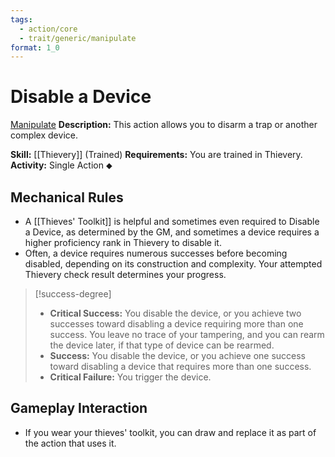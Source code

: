 ```yaml
---
tags:
  - action/core
  - trait/generic/manipulate
format: 1_0
---
```

# Disable a Device [](#Actions "Single Action")

[Manipulate](Manipulate.md "General Trait")
**Description:** This action allows you to disarm a trap or another complex device. 

**Skill:** [[Thievery]] (Trained)
**Requirements:** You are trained in Thievery.
**Activity:** Single Action ⬥

## Mechanical Rules

- A [[Thieves' Toolkit]] is helpful and sometimes even required to Disable a Device, as determined by the GM, and sometimes a device requires a higher proficiency rank in Thievery to disable it.  
- Often, a device requires numerous successes before becoming disabled, depending on its construction and complexity. Your attempted Thievery check result determines your progress.  

> [!success-degree]
>- **Critical Success:** You disable the device, or you achieve two successes toward disabling a device requiring more than one success. You leave no trace of your tampering, and you can rearm the device later, if that type of device can be rearmed.  
>- **Success:** You disable the device, or you achieve one success toward disabling a device that requires more than one success.  
>- **Critical Failure:** You trigger the device.
  
## Gameplay Interaction

 - If you wear your thieves' toolkit, you can draw and replace it as part of the action that uses it.
  
